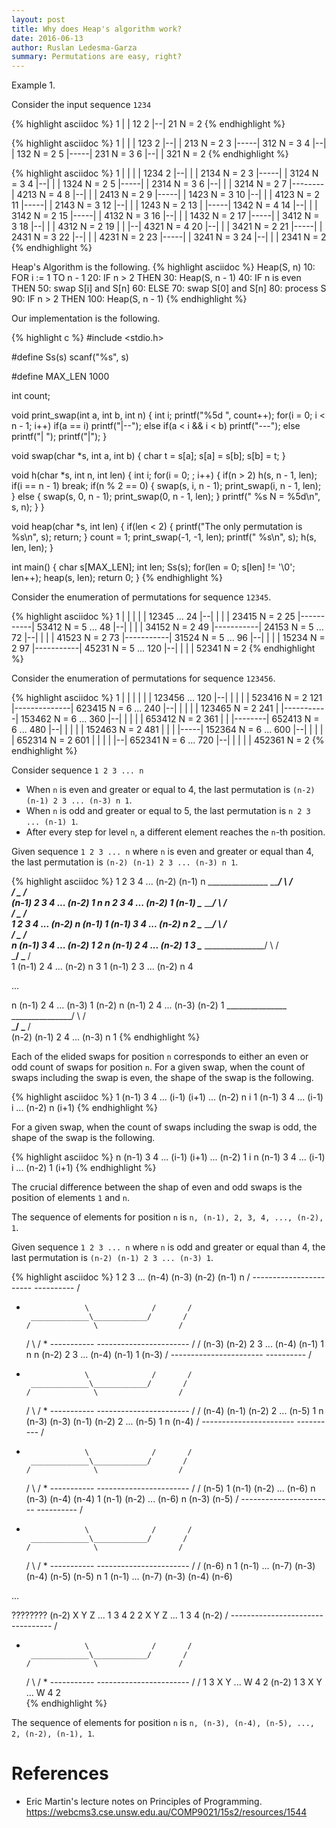 ```yaml
---
layout: post
title: Why does Heap's algorithm work?
date: 2016-06-13
author: Ruslan Ledesma-Garza
summary: Permutations are easy, right?
---
```


Example 1.

Consider the input sequence `1234`

{% highlight asciidoc %}
 1 |  | 12
 2 |--| 21 N =     2
{% endhighlight %}

{% highlight asciidoc %}
 1 |  |  | 123
 2 |--|  | 213 N =     2
 3 |-----| 312 N =     3
 4 |--|  | 132 N =     2
 5 |-----| 231 N =     3
 6 |--|  | 321 N =     2
{% endhighlight %}

{% highlight asciidoc %}
 1 |  |  |  | 1234
 2 |--|  |  | 2134 N =     2
 3 |-----|  | 3124 N =     3
 4 |--|  |  | 1324 N =     2
 5 |-----|  | 2314 N =     3
 6 |--|  |  | 3214 N =     2
 7 |--------| 4213 N =     4
 8 |--|  |  | 2413 N =     2
 9 |-----|  | 1423 N =     3
10 |--|  |  | 4123 N =     2
11 |-----|  | 2143 N =     3
12 |--|  |  | 1243 N =     2
13 |  |-----| 1342 N =     4
14 |--|  |  | 3142 N =     2
15 |-----|  | 4132 N =     3
16 |--|  |  | 1432 N =     2
17 |-----|  | 3412 N =     3
18 |--|  |  | 4312 N =     2
19 |  |  |--| 4321 N =     4
20 |--|  |  | 3421 N =     2
21 |-----|  | 2431 N =     3
22 |--|  |  | 4231 N =     2
23 |-----|  | 3241 N =     3
24 |--|  |  | 2341 N =     2
{% endhighlight %}

Heap's Algorithm is the following.
{% highlight asciidoc %}
Heap(S, n)
 10: FOR i := 1 TO n - 1
 20:   IF n > 2 THEN
 30:     Heap(S, n - 1)
 40:   IF n is even THEN
 50:     swap S[i] and S[n]
 60:   ELSE
 70:     swap S[0] and S[n]
 80:   process S
 90: IF n > 2 THEN
100:   Heap(S, n - 1)
{% endhighlight %}

Our implementation is the following.

{% highlight c %}
#include <stdio.h>

#define Ss(s) scanf("%s", s)

#define MAX_LEN 1000

int count;

void print_swap(int a, int b, int n) {
  int i;
  printf("%5d ", count++);
  for(i = 0; i < n - 1; i++)
    if(a == i)
      printf("|--");
    else if(a < i && i < b)
      printf("---");
    else
      printf("|  ");
  printf("|");
}

void swap(char *s, int a, int b) {
  char t = s[a];
  s[a] = s[b];
  s[b] = t;
}

void h(char *s, int n, int len) {
  int i;
  for(i = 0; ; i++) {
    if(n > 2)
      h(s, n - 1, len);
    if(i == n - 1)
      break;
    if(n % 2 == 0) {
      swap(s, i, n - 1);
      print_swap(i, n - 1, len);
    } else {
      swap(s, 0, n - 1);
      print_swap(0, n - 1, len);
    }
    printf(" %s N = %5d\n", s, n);
  }
}

void heap(char *s, int len) {
  if(len < 2) {
    printf("The only permutation is %s\n", s);
    return;
  }
  count = 1;
  print_swap(-1, -1, len);
  printf(" %s\n", s);
  h(s, len, len);
}

int main() {
  char s[MAX_LEN];
  int len;
  Ss(s);
  for(len = 0; s[len] != '\0'; len++);
  heap(s, len);
  return 0;
}
{% endhighlight %}

Consider the enumeration of permutations for sequence `12345`.

{% highlight asciidoc %}
    1 |  |  |  |  | 12345
  ...
   24 |--|  |  |  | 23415 N =     2
   25 |-----------| 53412 N =     5
  ...
   48 |--|  |  |  | 34152 N =     2
   49 |-----------| 24153 N =     5
  ...
   72 |--|  |  |  | 41523 N =     2
   73 |-----------| 31524 N =     5
  ...
   96 |--|  |  |  | 15234 N =     2
   97 |-----------| 45231 N =     5
  ...
  120 |--|  |  |  | 52341 N =     2
{% endhighlight %}

Consider the enumeration of permutations for sequence `123456`.

{% highlight asciidoc %}
    1 |  |  |  |  |  | 123456
  ...
  120 |--|  |  |  |  | 523416 N =     2
  121 |--------------| 623415 N =     6
  ...
  240 |--|  |  |  |  | 123465 N =     2
  241 |  |-----------| 153462 N =     6
  ...
  360 |--|  |  |  |  | 653412 N =     2
  361 |  |  |--------| 652413 N =     6
  ...
  480 |--|  |  |  |  | 152463 N =     2
  481 |  |  |  |-----| 152364 N =     6
  ...
  600 |--|  |  |  |  | 652314 N =     2
  601 |  |  |  |  |--| 652341 N =     6
  ...
  720 |--|  |  |  |  | 452361 N =     2
{% endhighlight %}


Consider sequence `1 2 3 ... n`

- When `n` is even and greater or equal to 4, the last permutation is `(n-2) (n-1) 2 3 ... (n-3) n 1`.
- When `n` is odd and greater or equal to 5, the last permutation is `n 2 3 ... (n-1) 1`.
- After every step for level `n`, a different element reaches the `n`-th position.

Given sequence `1 2 3 ... n` where `n` is even and greater or equal than 4, the last permutation is `(n-2) (n-1) 2 3 ... (n-3) n 1`.

{% highlight asciidoc %}
  1     2     3     4    ...  (n-2) (n-1)   n
   \_______________   _______________/
                   \ /
                    \
    _______________/ \_______________
   /                                 \
(n-1)   2     3     4    ...  (n-2)   1     n
  n     2     3     4    ...  (n-2)   1   (n-1)
   \_______________   _______________/
                   \ /
                    \
    _______________/ \_______________
   /                                 \
  1     2     3     4   ...   (n-2)   n   (n-1)
  1   (n-1)   3     4   ...   (n-2)   n     2
   \_______________   _______________/
                   \ /
                    \
    _______________/ \_______________
   /                                 \
  n   (n-1)   3     4   ...   (n-2)   1     2
  n   (n-1)   2     4   ...   (n-2)   1     3
   \_______________   _______________/
                   \ /
                    \
    _______________/ \_______________
   /                                 \
  1   (n-1)   2     4   ...   (n-2)   n     3
  1   (n-1)   2     3   ...   (n-2)   n     4

...

  n   (n-1)   2     4   ...   (n-3)   1   (n-2)
  n   (n-1)   2     4   ...   (n-3) (n-2)   1
   \_______________   _______________/
                   \ /
                    \
    _______________/ \_______________
   /                                 \
(n-2) (n-1)   2     4   ...   (n-3)   n     1
{% endhighlight %}

Each of the elided swaps for position `n` corresponds to either an even or odd count of swaps for position `n`.
For a given swap, when the count of swaps including the swap is even, the shape of the swap is the following.

{% highlight asciidoc %}
  1   (n-1)   3     4    ...  (i-1) (i+1)  ...  (n-2)   n     i
  1   (n-1)   3     4    ...  (i-1)   i    ...  (n-2)   n   (i+1)
{% endhighlight %}

For a given swap, when the count of swaps including the swap is odd, the shape of the swap is the following.

{% highlight asciidoc %}
  n   (n-1)   3     4    ...  (i-1) (i+1)  ...  (n-2)   1     i
  n   (n-1)   3     4    ...  (i-1)   i    ...  (n-2)   1   (i+1)
{% endhighlight %}

The crucial difference between the shap of even and odd swaps is the position of elements `1` and `n`.

The sequence of elements for position `n` is `n, (n-1), 2, 3, 4, ..., (n-2), 1`.

Given sequence `1 2 3 ... n` where `n` is odd and greater or equal than 4, the last permutation is `(n-2) (n-1) 2 3 ... (n-3) 1`.

{% highlight asciidoc %}
  1     2     3    ...  (n-4) (n-3) (n-2) (n-1)   n
 /    ----------------------- ----------   /
*                  \              /       /
       _____________\____________/       /
      /              \                  /
     /                \                /     *
----------- -----------------------   /     /
(n-3) (n-2)   2     3    ...  (n-4) (n-1)   1     n
  n   (n-2)   2     3    ...  (n-4) (n-1)   1   (n-3)
 /    ----------------------- ----------   /
*                  \              /       /
       _____________\____________/       /
      /              \                  /
     /                \                /     *
----------- -----------------------   /     /
(n-4) (n-1) (n-2)   2    ...  (n-5)   1     n   (n-3)
(n-3) (n-1) (n-2)   2    ...  (n-5)   1     n   (n-4)
 /    ----------------------- ----------   /
*                  \              /       /
       _____________\____________/       /
      /              \                  /
     /                \                /     *
----------- -----------------------   /     /
(n-5)   1   (n-1) (n-2)  ...  (n-6)   n   (n-3) (n-4)
(n-4)   1   (n-1) (n-2)  ...  (n-6)   n   (n-3) (n-5)
 /    ----------------------- ----------   /
*                  \              /       /
       _____________\____________/       /
      /              \                  /
     /                \                /     *
----------- -----------------------   /     /
(n-6)   n     1   (n-1)  ...  (n-7) (n-3) (n-4) (n-5)
(n-5)   n     1   (n-1)  ...  (n-7) (n-3) (n-4) (n-6)

...


????????
(n-2)   X     Y     Z    ...    1     3     4     2
  2     X     Y     Z    ...    1     3     4   (n-2)
 /    ----------------------- ----------   /
*                  \              /       /
       _____________\____________/       /
      /              \                  /
     /                \                /     *
----------- -----------------------   /     /
  1    3      X     Y    ...    W     4     2   (n-2)
  1    3      X     Y    ...    W     4     2     
{% endhighlight %}

The sequence of elements for position `n` is `n, (n-3), (n-4), (n-5), ..., 2, (n-2), (n-1), 1`.

# References

- Eric Martin's lecture notes on Principles of Programming.
https://webcms3.cse.unsw.edu.au/COMP9021/15s2/resources/1544
